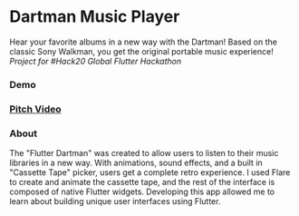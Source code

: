 # Dartman Music Player

Hear your favorite albums in a new way with the Dartman! Based on the classic Sony Walkman, you get the original portable music experience!  
*Project for #Hack20 Global Flutter Hackathon*

### Demo


### [Pitch Video](https://www.youtube.com/watch?v=RaNIE8ppRIA&feature=youtu.be)


### About
The "Flutter Dartman" was created to allow users to listen to their music libraries in a new way. With animations, sound effects, and a built in "Cassette Tape" picker, users get a complete retro experience. I used Flare to create and animate the cassette tape, and the rest of the interface is composed of native Flutter widgets. Developing this app allowed me to learn about building unique user interfaces using Flutter.

